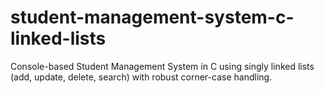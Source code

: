 # student-management-system-c-linked-lists
Console-based Student Management System in C using singly linked lists (add, update, delete, search) with robust corner-case handling.
